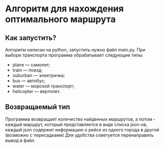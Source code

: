 # Алгоритм для нахождения оптимального маршрута
## Как запустить?
Алгоритм написан на python, запустить нужно файл main.py.
При выборе транспорта программа обрабатывает следующие типы:
 * plane — самолет;
 * train — поезд;
 * suburban — электричка;
 * bus — автобус;
 * water — морской транспорт;
 * helicopter — вертолет.
## Возвращаемый тип
Программа возвращает количество найденных маршрутов, а потом - каждый маршрут, который представляется в виде списка json-ов, каждый json содержит информацию о рейсе из одного города в другой (возможно с пересадками)
Для удобства советуется перенаправить вывод в файл.
